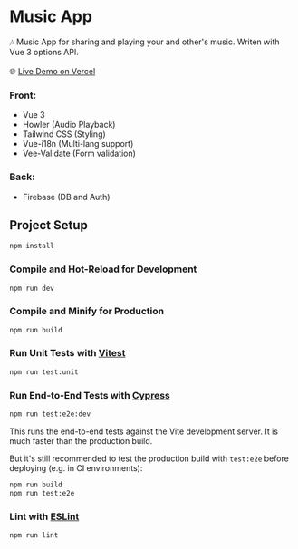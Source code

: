 # Music App

🎶 Music App for sharing and playing your and other's music. Writen with Vue 3 options API.\
\
🌐 [Live Demo on Vercel](https://music-app-five-liart.vercel.app)

### Front:
- Vue 3
- Howler (Audio Playback)
- Tailwind CSS (Styling)
- Vue-i18n (Multi-lang support)
- Vee-Validate (Form validation)

### Back:
- Firebase (DB and Auth)

## Project Setup

```sh
npm install
```

### Compile and Hot-Reload for Development

```sh
npm run dev
```

### Compile and Minify for Production

```sh
npm run build
```

### Run Unit Tests with [Vitest](https://vitest.dev/)

```sh
npm run test:unit
```

### Run End-to-End Tests with [Cypress](https://www.cypress.io/)

```sh
npm run test:e2e:dev
```

This runs the end-to-end tests against the Vite development server.
It is much faster than the production build.

But it's still recommended to test the production build with `test:e2e` before deploying (e.g. in CI environments):

```sh
npm run build
npm run test:e2e
```

### Lint with [ESLint](https://eslint.org/)

```sh
npm run lint
```
